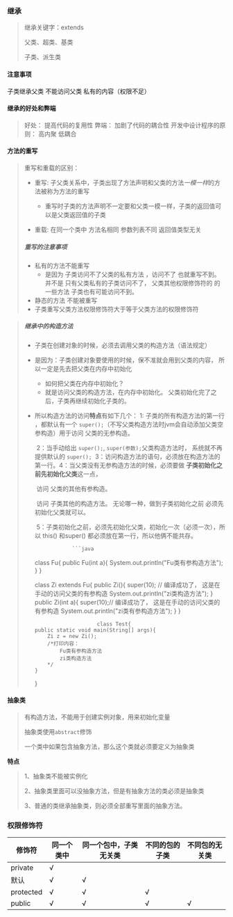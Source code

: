 ### 继承

> 继承关键字：extends
>
> 父类、超类、基类
>
> 子类、派生类

#### 注意事项

子类继承父类 不能访问父类 私有的内容（权限不足）

#### 继承的好处和弊端

> 好处： 提高代码的复用性 
> 弊端： 加剧了代码的耦合性
> 开发中设计程序的原则： 高内聚 低耦合

#### 方法的重写

> 重写和重载的区别：
>
> - 重写: 子父类关系中，子类出现了方法声明和父类的方法*一模一样*的方法被称为方法的重写
>   - 重写时子类的方法声明不一定要和父类一模一样，子类的返回值可以是父类返回值的子类
>
> - 重载:  在同一个类中 方法名相同  参数列表不同  返回值类型无关
>
> ##### 重写的注意事项
>
> - 私有的方法不能重写
>   - 是因为 子类访问不了父类的私有方法 ，访问不了 也就重写不到。 并不是 只有父类私有的子类访问不了， 父类其他权限修饰符的 的一些方法 子类也有可能访问不到。
> - 静态的方法 不能被重写
> - 子类重写父类方法权限修饰符大于等于父类方法的权限修饰符
>



> ##### 继承中的构造方法
>
> - 子类在创建对象的时候，必须去调用父类的构造方法（语法规定）
>
>  - 是因为：子类创建对象要使用的时候，保不准就会用到父类的内容， 所以一定是先去把父类在内存中初始化
>     - 如何把父类在内存中初始化？
>      - 就是访问父类的构造方法，在内存中初始化。 父类初始化完了之后，子类再继续初始化子类的。
>
>
> - 所以构造方法的访问**特点**有如下几个：
>   	1: 子类的所有构造方法的第一行 ，都默认有一个 `super();`（不写父类构造方法时jvm会自动添加父类空参构造）用于访问  父类的无参构造。
>
>   ​	2：当手动给出  `super();`,  `super(参数);`父类构造方法时， 系统就不再提供默认的 `super();`
>   ​	3：访问构造方法的语句，必须放在构造方法的第一行。
>   ​	4：当父类没有无参构造方法的时候，必须要做 **子类初始化之前先初始化父类**这一点，	
>
>   ​		访问 父类的其他有参构造。
>
>   ​		访问 子类其他的构造方法。 无论哪一种，做到子类初始化之前 必须先初始化父类就可以。
>
>   ​	5：子类初始化之前，必须先初始化父类，初始化一次（必须一次），所以  this() 和super() 都必须放在第一行，所以他俩不能共存。
>
>  	
>  	
>  	    		  	```java
>  	class Fu{
>  		public Fu(int a){
>  			System.out.println("Fu类有参构造方法");
>  		}
>  	}
>  	 	
>  	class Zi extends Fu{
>  		public Zi(){ 
>  	  			super(10); // 编译成功了， 这是在手动的访问父类的有参构造
>  			System.out.println("zi类构造方法");
>  	  	  		}
>  		public Zi(int a){ 
>  			super(10);// 编译成功了， 这是在手动的访问父类的有参构造
>  			System.out.println("zi类有参构造方法");
>  		}
>  	}
>  	 	
>  					  	  	class Test{
>  		public static void main(String[] args){
>  			Zi z = new Zi();	
>  			/*打印内容：
>  				Fu类有参构造方法
>  				zi类构造方法
>  			*/
>  		}
>  	}
>
> 

#### 抽象类

> 有构造方法，不能用于创建实例对象，用来初始化变量
>
> 抽象类使用`abstract`修饰
>
> 一个类中如果包含抽象方法，那么这个类就必须要定义为抽象类

**特点**

> 1、抽象类不能被实例化
>
> 2、抽象类里面可以没抽象方法，但是有抽象方法的类必须是抽象类
>
> 3、普通的类继承抽象类，则必须全部重写里面的抽象方法。



### 权限修饰符

| 修饰符    | 同一个类中 | 同一个包中，子类无关类 | 不同的包的子类 | 不同包的无关类 |
| --------- | ---------- | ---------------------- | -------------- | -------------- |
| private   | √          |                        |                |                |
| 默认      | √          | √                      |                |                |
| protected | √          | √                      | √              |                |
| public    | √          | √                      | √              | √              |


